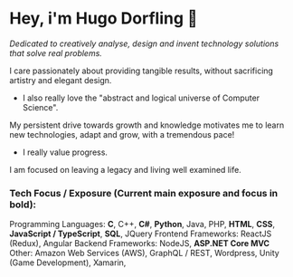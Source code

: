 # Hey, i'm Hugo Dorfling 👋

*Dedicated to creatively analyse, design and invent technology solutions that solve real problems.* 

I care passionately about providing tangible results,
without sacrificing artistry and 
elegant design.

- I also really love the "abstract and logical universe of Computer Science".

My persistent drive towards growth and knowledge motivates me to
learn new technologies,
adapt and 
grow,
with a tremendous pace!
- I really value progress.

I am focused on leaving a legacy and living well examined life.

### Tech Focus / Exposure (Current main exposure and focus in bold):
Programming Languages: **C**, C++, **C#**, **Python**, Java, PHP, **HTML**, **CSS**, **JavaScript / TypeScript**, **SQL**, JQuery
Frontend Frameworks: ReactJS (Redux), Angular
Backend Frameworks: NodeJS, **ASP.NET Core MVC**
Other: Amazon Web Services (AWS), GraphQL / REST, Wordpress, Unity (Game Development), Xamarin,
